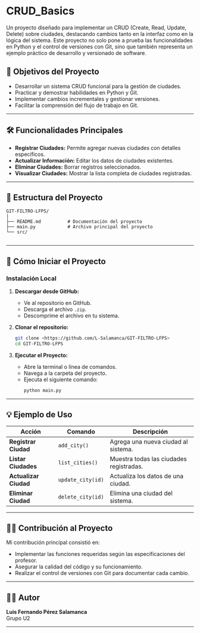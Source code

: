 # CRUD_Basics 

Un proyecto diseñado para implementar un CRUD (Create, Read, Update, Delete) sobre ciudades, destacando cambios tanto en la interfaz como en la lógica del sistema. Este proyecto no solo pone a prueba las funcionalidades en Python y el control de versiones con Git, sino que también representa un ejemplo práctico de desarrollo y versionado de software.

## 📌 **Objetivos del Proyecto**

- Desarrollar un sistema CRUD funcional para la gestión de ciudades.
- Practicar y demostrar habilidades en Python y Git.
- Implementar cambios incrementales y gestionar versiones.
- Facilitar la comprensión del flujo de trabajo en Git.

---

## 🛠️ **Funcionalidades Principales**

- **Registrar Ciudades:** Permite agregar nuevas ciudades con detalles específicos.
- **Actualizar Información:** Editar los datos de ciudades existentes.
- **Eliminar Ciudades:** Borrar registros seleccionados.
- **Visualizar Ciudades:** Mostrar la lista completa de ciudades registradas.

---

## 📂 **Estructura del Proyecto**

```plaintext
GIT-FILTRO-LFPS/
│
├── README.md          # Documentación del proyecto
├── main.py            # Archivo principal del proyecto
└── src/
   
```

---

## 🚀 **Cómo Iniciar el Proyecto**

### **Instalación Local**

1. **Descargar desde GitHub:**
   - Ve al repositorio en GitHub.
   - Descarga el archivo `.zip`.
   - Descomprime el archivo en tu sistema.

2. **Clonar el repositorio:**
   ```bash
   git clone <https://github.com/L-Salamanca/GIT-FILTRO-LFPS>
   cd GIT-FILTRO-LFPS
   ```

3. **Ejecutar el Proyecto:**
   - Abre la terminal o línea de comandos.
   - Navega a la carpeta del proyecto.
   - Ejecuta el siguiente comando:
     ```bash
     python main.py
     ```

---

## 💡 **Ejemplo de Uso**

| Acción                 | Comando                | Descripción                              |
|------------------------|------------------------|------------------------------------------|
| **Registrar Ciudad**   | `add_city()`           | Agrega una nueva ciudad al sistema.      |
| **Listar Ciudades**    | `list_cities()`        | Muestra todas las ciudades registradas.  |
| **Actualizar Ciudad**  | `update_city(id)`      | Actualiza los datos de una ciudad.       |
| **Eliminar Ciudad**    | `delete_city(id)`      | Elimina una ciudad del sistema.          |

---

## 👨‍💻 **Contribución al Proyecto**

Mi contribución principal consistió en:

- Implementar las funciones requeridas según las especificaciones del profesor.
- Asegurar la calidad del código y su funcionamiento.
- Realizar el control de versiones con Git para documentar cada cambio.

---

## 🧑‍🎓 **Autor**

**Luis Fernando Pérez Salamanca**  
Grupo U2  

---
